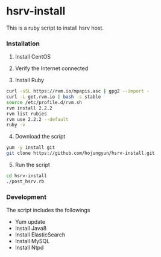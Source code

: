 # hsrv-install
This is a ruby script to install hsrv host.

### Installation

1. Install CentOS

2. Verify the Internet connected

3. Install Ruby
```sh
curl -sSL https://rvm.io/mpapis.asc | gpg2 --import -
curl -L get.rvm.io | bash -s stable
source /etc/profile.d/rvm.sh
rvm install 2.2.2 
rvm list rubies
rvm use 2.2.2 --default
ruby -v
```

4. Download the script
```sh
yum -y install git
git clone https://github.com/hojungyun/hsrv-install.git
```

5. Run the script
```sh
cd hsrv-install
./post_hsrv.rb
```

### Development

The script includes the followings
- Yum update
- Install Java8
- Install ElasticSearch
- Install MySQL
- Install Ntpd
